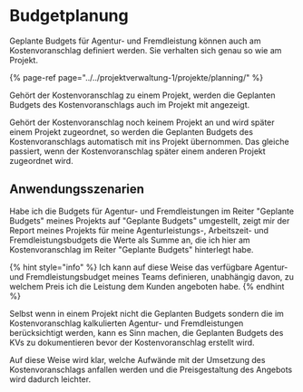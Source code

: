 # Budgetplanung

Geplante Budgets für Agentur- und Fremdleistung können auch am Kostenvoranschlag definiert werden. Sie verhalten sich genau so wie am Projekt.

{% page-ref page="../../projektverwaltung-1/projekte/planning/" %}

Gehört der Kostenvoranschlag zu einem Projekt, werden die Geplanten Budgets des Kostenvoranschlags auch im Projekt mit angezeigt.

Gehört der Kostenvoranschlag noch keinem Projekt an und wird später einem Projekt zugeordnet, so werden die Geplanten Budgets des Kostenvoranschlags automatisch mit ins Projekt übernommen. Das gleiche passiert, wenn der Kostenvoranschlag später einem anderen Projekt zugeordnet wird.

## Anwendungsszenarien

Habe ich die Budgets für Agentur- und Fremdleistungen im Reiter "Geplante Budgets" meines Projekts auf "Geplante Budgets" umgestellt, zeigt mir der Report meines Projekts für meine Agenturleistungs-, Arbeitszeit- und Fremdleistungsbudgets die Werte als Summe an, die ich hier am Kostenvoranschlag im Reiter "Geplante Budgets" hinterlegt habe.

{% hint style="info" %}
Ich kann auf diese Weise das verfügbare Agentur- und Fremdleistungsbudget meines Teams definieren, unabhängig davon, zu welchem Preis ich die Leistung dem Kunden angeboten habe.
{% endhint %}

Selbst wenn in einem Projekt nicht die Geplanten Budgets sondern die im Kostenvoranschlag kalkulierten Agentur- und Fremdleistungen berücksichtigt werden, kann es Sinn machen, die Geplanten Budgets des KVs zu dokumentieren bevor der Kostenvoranschlag erstellt wird.

Auf diese Weise wird klar, welche Aufwände mit der Umsetzung des Kostenvoranschlags anfallen werden und die Preisgestaltung des Angebots wird dadurch leichter.

